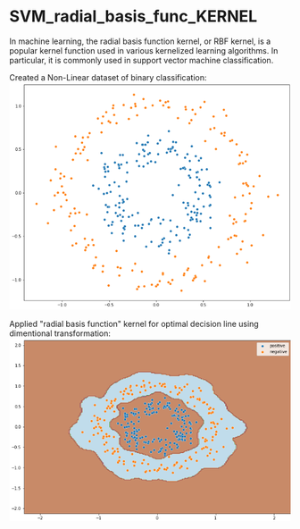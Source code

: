 # SVM_radial_basis_func_KERNEL
In machine learning, the radial basis function kernel, or RBF kernel, is a popular kernel function used in various kernelized learning algorithms. In particular, it is commonly used in support vector machine classification.


Created a Non-Linear dataset of binary classification:
![](Images/001.png)


Applied "radial basis function" kernel for optimal decision line using dimentional transformation:
![](Images/002.png)
